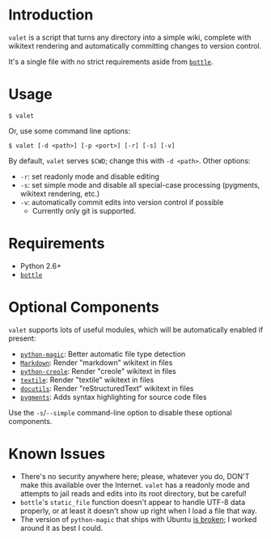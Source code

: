Introduction
============
`valet` is a script that turns any directory into a simple wiki, complete with wikitext rendering and automatically committing changes to version control.

It's a single file with no strict requirements aside from [`bottle`](http://bottlepy.org/).

Usage
=====

    $ valet

Or, use some command line options:

    $ valet [-d <path>] [-p <port>] [-r] [-s] [-v]

By default, `valet` serves `$CWD`; change this with `-d <path>`.
Other options:

- `-r`: set readonly mode and disable editing
- `-s`: set simple mode and disable all special-case processing (pygments, wikitext rendering, etc.)
- `-v`: automatically commit edits into version control if possible
    - Currently only git is supported.

Requirements
============
- Python 2.6+
- [`bottle`](http://bottlepy.org/)

Optional Components
===================
`valet` supports lots of useful modules, which will be automatically enabled if present:

- [`python-magic`](http://pypi.python.org/pypi/python-magic/): Better automatic file type detection
- [`Markdown`](http://pypi.python.org/pypi/Markdown/): Render "markdown" wikitext in files
- [`python-creole`](http://pypi.python.org/pypi/python-creole/): Render "creole" wikitext in files
- [`textile`](http://pypi.python.org/pypi/textile): Render "textile" wikitext in files
- [`docutils`](http://pypi.python.org/pypi/docutils/): Render "reStructuredText" wikitext in files
- [`pygments`](http://pypi.python.org/pypi/Pygments): Adds syntax highlighting for source code files

Use the `-s`/`--simple` command-line option to disable these optional components.

Known Issues
============
- There's no security anywhere here; please, whatever you do, DON'T make this available over the Internet. `valet` has a readonly mode and attempts to jail reads and edits into its root directory, but be careful!
- `bottle`'s `static_file` function doesn't appear to handle UTF-8 data properly, or at least it doesn't show up right when I load a file that way.
- The version of `python-magic` that ships with Ubuntu [is broken](https://bugs.launchpad.net/bugs/603128); I worked around it as best I could.
